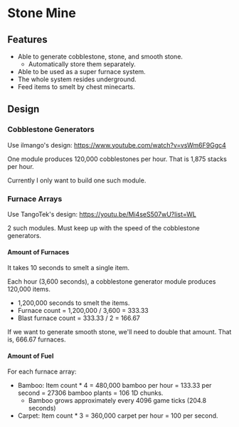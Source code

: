 # Stone Mine

## Features

- Able to generate cobblestone, stone, and smooth stone.
    - Automatically store them separately.
- Able to be used as a super furnace system.
- The whole system resides underground.
- Feed items to smelt by chest minecarts.

## Design

### Cobblestone Generators

Use ilmango's design: <https://www.youtube.com/watch?v=vsWm6F9Ggc4>

One module produces 120,000 cobblestones per hour. That is 1,875 stacks per hour.

Currently I only want to build one such module.

### Furnace Arrays

Use TangoTek's design: <https://youtu.be/Mi4seS507wU?list=WL>

2 such modules. Must keep up with the speed of the cobblestone generators.

#### Amount of Furnaces

It takes 10 seconds to smelt a single item.

Each hour (3,600 seconds), a cobblestone generator module produces 120,000 items.

- 1,200,000 seconds to smelt the items.
- Furnace count = 1,200,000 / 3,600 = 333.33
- Blast furnace count = 333.33 / 2 = 166.67

If we want to generate smooth stone, we'll need to double that amount. That is, 666.67 furnaces.

#### Amount of Fuel

For each furnace array:

- Bamboo: Item count * 4 = 480,000 bamboo per hour = 133.33 per second = 27306 bamboo plants = 106 1D chunks.
    - Bamboo grows approximately every 4096 game ticks (204.8 seconds)
- Carpet: Item count * 3 = 360,000 carpet per hour = 100 per second.
